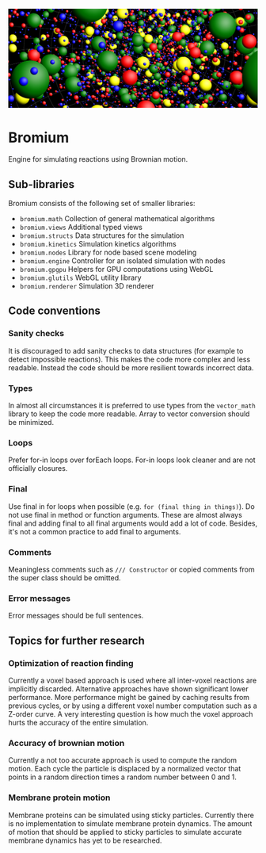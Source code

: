 ![Banner](banner.png)

Bromium
=======
Engine for simulating reactions using Brownian motion.

Sub-libraries
-------------
Bromium consists of the following set of smaller libraries:

- `bromium.math` Collection of general mathematical algorithms
- `bromium.views` Additional typed views
- `bromium.structs` Data structures for the simulation
- `bromium.kinetics` Simulation kinetics algorithms
- `bromium.nodes` Library for node based scene modeling
- `bromium.engine` Controller for an isolated simulation with nodes
- `bromium.gpgpu` Helpers for GPU computations using WebGL
- `bromium.glutils` WebGL utility library
- `bromium.renderer` Simulation 3D renderer

Code conventions
----------------
### Sanity checks
It is discouraged to add sanity checks to data structures (for example to detect
impossible reactions). This makes the code more complex and less readable.
Instead the code should be more resilient towards incorrect data.

### Types
In almost all circumstances it is preferred to use types from the `vector_math`
library to keep the code more readable. Array to vector conversion should be
minimized.

### Loops
Prefer for-in loops over forEach loops. For-in loops look cleaner and are
not officially closures.

### Final
Use final in for loops when possible (e.g. `for (final thing in things)`). Do
not use final in method or function arguments. These are almost always final and
adding final to all final arguments would add a lot of code. Besides, it's not a
common practice to add final to arguments.

### Comments
Meaningless comments such as `/// Constructor` or copied comments from the
super class should be omitted.

### Error messages
Error messages should be full sentences.

Topics for further research
---------------------------
### Optimization of reaction finding
Currently a voxel based approach is used where all inter-voxel reactions are
implicitly discarded. Alternative approaches have shown significant lower
performance. More performance might be gained by caching results from previous
cycles, or by using a different voxel number computation such as a Z-order
curve. A very interesting question is how much the voxel approach hurts the
accuracy of the entire simulation.

### Accuracy of brownian motion
Currently a not too accurate approach is used to compute the random motion. Each
cycle the particle is displaced by a normalized vector that points in a random
direction times a random number between 0 and 1.

### Membrane protein motion
Membrane proteins can be simulated using sticky particles. Currently there is no
implementation to simulate membrane protein dynamics. The amount of motion that
should be applied to sticky particles to simulate accurate membrane dynamics has
yet to be researched.
